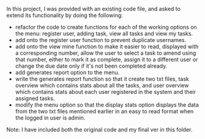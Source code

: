 In this project, I was provided with an existing code file, and asked to extend its functionality by doing the following:
- refactor the code to create functions for each of the working options on the menu: register user, adding task, view all tasks and view my tasks.
- add onto the register user function to prevent duplicate usernames.
- add onto the view mine function to make it easier to read, displayed with a corresponding number, allow the user to select a task to amend using that number,
  either to mark it as complete, assign it to a different user or change the due date only if it's not been completed already.
- add generates report option to the menu.
- write the generates report function so that it create two txt files, task overview which contains stats about all the tasks, and user overview which contains stats
  about each user registered in the system and their assigned tasks.
- modify the menu option so that the display stats option displays the data from the two txt files mentioned earlier in an easy to read format when the logged in
  user is admin. 

Note: I have included both the original code and my final ver in this folder.
